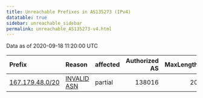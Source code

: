 ```yaml
---
title: Unreachable Prefixes in AS135273 (IPv4)
datatable: true
sidebar: unreachable_sidebar
permalink: unreachable_AS135273-v4.html
---
```


Data as of 2020-09-18 11:20:00 UTC


<div class="datatable-begin"></div>

| Prefix                                                   | Reason                                                                                                  | affected   |   Authorized AS |   MaxLength | Anchor                                       |   unreachable /24s |
|:---------------------------------------------------------|:--------------------------------------------------------------------------------------------------------|:-----------|----------------:|------------:|:---------------------------------------------|-------------------:|
| [167.179.48.0/20](https://stat.ripe.net/167.179.48.0/20) | [INVALID ASN](https://rpki-validator.ripe.net/announcement-preview?asn=AS135273&prefix=167.179.48.0/20) | partial    |          138016 |          20 | [APNIC](unreachable_APNIC_RPKI_Root-v4.html) |                 16 |

<div class="datatable-end"></div>